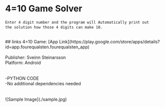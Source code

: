 # 4=10 Game Solver
```
Enter 4 digit number and the program will Automatically print out
the solution how those 4 digits can make 10.
```
<br>
## links
4=10 Game: [App Link](https://play.google.com/store/apps/details?id=app.fourequalsten.fourequalsten_app)
<br>
<br>
Publisher: Sveinn Steinarsson 
<br>
Platform: Android
<br>
<br>
<br>
-PYTHON CODE 
<br>
-No additional dependencies needed
<br>
<br>

<br>
![Sample Image](./sample.jpg)
